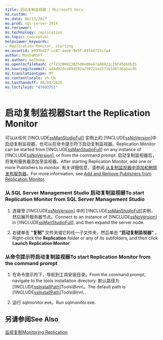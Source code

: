```yaml
---
title: 启动复制监视器 | Microsoft Docs
ms.custom: ''
ms.date: 06/13/2017
ms.prod: sql-server-2014
ms.reviewer: ''
ms.technology: replication
ms.topic: conceptual
helpviewer_keywords:
- Replication Monitor, starting
ms.assetid: e037bd27-cc87-4ee9-9e5f-83f6d717cfa4
author: MashaMSFT
ms.author: mathoma
ms.openlocfilehash: cff23206923825d0e86e47ad6921c19f45e68b35
ms.sourcegitcommit: ad4d92dce894592a259721a1571b1d8736abacdb
ms.translationtype: MT
ms.contentlocale: zh-CN
ms.lasthandoff: 08/04/2020
ms.locfileid: "87693751"
---
```

# <a name="start-the-replication-monitor"></a><span data-ttu-id="ab85a-102">启动复制监视器</span><span class="sxs-lookup"><span data-stu-id="ab85a-102">Start the Replication Monitor</span></span>
  <span data-ttu-id="ab85a-103">可以从任何 [!INCLUDE[ssManStudioFull](../../../includes/ssmanstudiofull-md.md)] 实例上的 [!INCLUDE[ssNoVersion](../../../includes/ssnoversion-md.md)]中启动复制监视器，也可以在命令提示符下启动复制监视器。</span><span class="sxs-lookup"><span data-stu-id="ab85a-103">Replication Monitor can be started from [!INCLUDE[ssManStudioFull](../../../includes/ssmanstudiofull-md.md)] on any instance of [!INCLUDE[ssNoVersion](../../../includes/ssnoversion-md.md)], or from the command prompt.</span></span> <span data-ttu-id="ab85a-104">启动复制监视器后，将发布服务器添加至监视器。</span><span class="sxs-lookup"><span data-stu-id="ab85a-104">After starting Replication Monitor, add one or more Publishers to monitor.</span></span> <span data-ttu-id="ab85a-105">有关详细信息，请参阅 [从复制监视器中添加和删除发布服务器](add-and-remove-publishers-from-replication-monitor.md)。</span><span class="sxs-lookup"><span data-stu-id="ab85a-105">For more information, see [Add and Remove Publishers from Replication Monitor](add-and-remove-publishers-from-replication-monitor.md).</span></span>  
  
### <a name="to-start-replication-monitor-from-sql-server-management-studio"></a><span data-ttu-id="ab85a-106">从 SQL Server Management Studio 启动复制监视器</span><span class="sxs-lookup"><span data-stu-id="ab85a-106">To start Replication Monitor from SQL Server Management Studio</span></span>  
  
1.  <span data-ttu-id="ab85a-107">连接至 [!INCLUDE[ssNoVersion](../../../includes/ssnoversion-md.md)] 中的 [!INCLUDE[ssManStudioFull](../../../includes/ssmanstudiofull-md.md)]实例，然后展开服务器节点。</span><span class="sxs-lookup"><span data-stu-id="ab85a-107">Connect to an instance of [!INCLUDE[ssNoVersion](../../../includes/ssnoversion-md.md)] in [!INCLUDE[ssManStudioFull](../../../includes/ssmanstudiofull-md.md)], and then expand the server node.</span></span>  
  
2.  <span data-ttu-id="ab85a-108">右键单击 **“复制”** 文件夹或它的任一子文件夹，然后单击 **“启动复制监视器”** 。</span><span class="sxs-lookup"><span data-stu-id="ab85a-108">Right-click the **Replication** folder or any of its subfolders, and then click **Launch Replication Monitor**.</span></span>  
  
### <a name="to-start-replication-monitor-from-the-command-prompt"></a><span data-ttu-id="ab85a-109">从命令提示符启动复制监视器</span><span class="sxs-lookup"><span data-stu-id="ab85a-109">To start Replication Monitor from the command prompt</span></span>  
  
1.  <span data-ttu-id="ab85a-110">在命令提示符下，导航到工具安装目录。</span><span class="sxs-lookup"><span data-stu-id="ab85a-110">From the command prompt, navigate to the tools installation directory.</span></span> <span data-ttu-id="ab85a-111">默认路径为 [!INCLUDE[ssInstallPath](../../../includes/ssinstallpath-md.md)]Tools\Binn\。</span><span class="sxs-lookup"><span data-stu-id="ab85a-111">The default path is [!INCLUDE[ssInstallPath](../../../includes/ssinstallpath-md.md)]Tools\Binn\ .</span></span>  
  
2.  <span data-ttu-id="ab85a-112">运行 sqlmonitor.exe。</span><span class="sxs-lookup"><span data-stu-id="ab85a-112">Run sqlmonitor.exe.</span></span>  
  
## <a name="see-also"></a><span data-ttu-id="ab85a-113">另请参阅</span><span class="sxs-lookup"><span data-stu-id="ab85a-113">See Also</span></span>  
 [<span data-ttu-id="ab85a-114">监视复制</span><span class="sxs-lookup"><span data-stu-id="ab85a-114">Monitoring Replication</span></span>](../monitoring-replication.md)  
  
  

